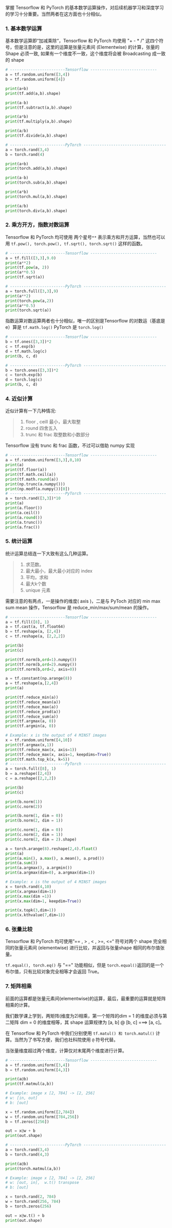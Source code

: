掌握 Tensorflow 和 PyTorch 的基本数学运算操作，对后续机器学习和深度学习的学习十分重要。当然两者在这方面也十分相似。

### 1. 基本数学运算

基本数学运算即“加减乘除“，Tensorflow 和 PyTorch 均使用 "+ - * /" 这四个符号，但是注意的是，这里的运算是张量元素间 (Elementwise) 的计算，张量的 Shape 必须一致, 如果有一个维度不一致，这个维度将会被 Broadcasting 成一致的 shape

```python
# ------------------------Tensorflow -----------------------------
a = tf.random.uniform([3,4])
b = tf.random.uniform([4])

print(a+b)
print(tf.add(a,b).shape)

print(a-b)
print(tf.subtract(a,b).shape)

print(a*b)
print(tf.multiply(a,b).shape)

print(a/b)
print(tf.divide(a,b).shape)

# ------------------------PyTorch ------------------------------------
a = torch.rand(3,4)
b = torch.rand(4)

print(a+b)
print(torch.add(a,b).shape)

print(a-b)
print(torch.sub(a,b).shape)

print(a*b)
print(torch.mul(a,b).shape)

print(a/b)
print(torch.div(a,b).shape)
```

### 2. 乘方开方，指数对数运算

Tensorflow 和 PyTorch 均可使用 两个星号`**` 表示乘方和开方运算，当然也可以用 `tf.pow(), torch.pow(), tf.sqrt(), torch.sqrt()` 这样的函数。

```python
# ------------------------Tensorflow -----------------------------
a = tf.fill([3,3],9.0)
print(a**2)
print(tf.pow(a, 2))
print(a**0.5)
print(tf.sqrt(a))

# ------------------------PyTorch ------------------------------------
a = torch.full([3,3],9)
print(a**2)
print(torch.pow(a,2))
print(a**0.5)
print(torch.sqrt(a))
```

指数运算对数运算两者也十分相似，唯一的区别是Tensorflow 的对数运（基底是 e）算是 `tf.math.log()`  PyTorch 是 `torch.log()`

```python
# ------------------------Tensorflow -----------------------------
b = tf.ones([3,3])*2
c = tf.exp(b)
d = tf.math.log(c)
print(b, c, d)

# ------------------------PyTorch ------------------------------------
b = torch.ones([3,3])*2
c = torch.exp(b)
d = torch.log(c)
print(b, c, d)
```

### 4. 近似计算

近似计算有一下几种情况:

> 1. floor , ceill  最小，最大取整
> 2. round 四舍五入
> 3. trunc 和 frac 取整数和小数部分

Tensorflow 没有 trunc 和 frac 函数，不过可以借助 numpy 实现

```python
# ------------------------Tensorflow -----------------------------
a = tf.random.uniform([3,3],0,10)
print(a)
print(tf.floor(a))
print(tf.math.ceil(a))
print(tf.math.round(a))
print(np.trunc(a.numpy()))
print(np.modf(a.numpy())[0])
# ------------------------PyTorch ------------------------------------
a = torch.rand([3,3])*10
print(a)
print(a.floor())
print(a.ceil())
print(a.round())
print(a.trunc())
print(a.frac())
```

### 5. 统计运算

统计运算总结连一下大致有这么几种运算。

> 1. 求范数。
> 2. 最大最小，最大最小对应的 index
> 3. 平均，求和
> 4. 最大k个数
> 5. unique 元素

需要注意的有两点，一是操作的维度( axis )，二是与 PyToch 对应的 min max sum mean 操作，Tensorflow 是 reduce_min/max/sum/mean 的操作。

```python
# ------------------------Tensorflow -----------------------------
a = tf.fill([8], 1)
a = tf.cast(a, tf.float64)
b = tf.reshape(a, [2,4])
c = tf.reshape(a, [2,2,2])

print(b)
print(c)

print(tf.norm(b,ord=1).numpy())
print(tf.norm(b,ord=2).numpy())
print(tf.norm(b,ord=2, axis=0))

a = tf.constant(np.arange(8))
a = tf.reshape(a,[2,4])
print(a)

print(tf.reduce_min(a))
print(tf.reduce_mean(a))
print(tf.reduce_max(a))
print(tf.reduce_prod(a))
print(tf.reduce_sum(a))
print(tf.argmax(a, 0))
print(tf.argmin(a, 0))

# Example: x is the output of 4 MINST images
x = tf.random.uniform([4,10])
print(tf.argmax(x,1))
print(tf.reduce_max(x, axis=1))
print(tf.reduce_max(x, axis=1, keepdims=True))
print(tf.math.top_k(x, k=5))
# ------------------------PyTorch ------------------------------------
a = torch.full([8], 1)
b = a.reshape([2,4])
c = a.reshape([2,2,2])

print(b)
print(c)

print(b.norm(1))
print(c.norm(2))

print(b.norm(1, dim = 0))
print(b.norm(2, dim = 1))

print(c.norm(1, dim = 0))
print(c.norm(2, dim = 1))
print(c.norm(2, dim = 2).shape)

a = torch.arange(8).reshape(2,4).float()
print(a)
print(a.min(), a.max(), a.mean(), a.prod())
print(a.sum())
print(a.argmax(), a.argmin())
print(a.argmax(dim=0), a.argmax(dim=1))

# Example: x is the output of 4 MINST images
x = torch.rand(4,10)
print(x.argmax(dim=1))
print(x.max(dim =1))
print(x.max(dim=1, keepdim=True))

print(x.topk(3,dim=1))
print(x.kthvalue(7,dim=1))
```

### 6. 张量比较

Tensorflow 和 PyTorch 均可使用”== , > , < , >=, <=“ 符号对两个 shape 完全相同的张量元素间 (elementwise) 进行比较，并返回与张量shape 相同的布尔值张量。

`tf.equal(), torch.eq()` 与 "==" 功能相似，但是 `torch.equal()`返回的是一个布尔值，只有比较对象完全相等才会返回 True。

### 7. 矩阵相乘

前面的运算都是张量元素间(elementwise)的运算，最后，最重要的运算就是矩阵相乘的计算。

我们数学课上学到，两矩阵(维度为2)相乘，第一个矩阵的dim = 1 的维度必须与第二矩阵 dim = 0 的维度相等，其 shape 运算规律为 [a, b] @ [b, c] ===> [a, c]。

在 Tensorflow 和 PyTorch 中我们分别使用 `tf.matul() 和 torch.matul()` 计算。当然为了书写方便，我们也社科院使用 `@` 符号代替。

当张量维度超过两个维度，计算仅对末尾两个维度进行计算。

```python
# ------------------------Tensorflow -----------------------------
a = tf.random.uniform([3,4])
b = tf.random.uniform([4,3])

print(a@b)
print(tf.matmul(a,b))

# Example: image x [2, 784] -> [2, 256]
# w: [in, out]
# b: [out]

x = tf.random.uniform([2,784])
w = tf.random.uniform([784,256])
b = tf.zeros([256])

out = x@w + b
print(out.shape)

# ------------------------PyTorch ------------------------------------
a = torch.rand(3,4)
b = torch.rand(4,3)

print(a@b)
print(torch.matmul(a,b))

# Example: image x [2, 784] -> [2, 256]
# w: [out, in],  w.t() transpose 
# b: [out]

x = torch.rand(2, 784)
w = torch.rand(256, 784)
b = torch.zeros(256)

out = x@w.t() + b
print(out.shape)
```

